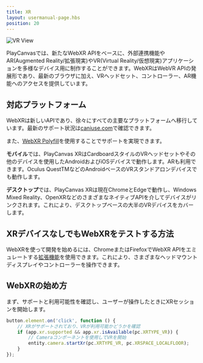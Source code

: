 ```yaml
---
title: XR
layout: usermanual-page.hbs
position: 20
---
```


![VR View][2]

PlayCanvasでは、新たなWebXR APIをベースに、外部連携機能やAR(Augmented Reality/拡張現実)やVR(Virtual Reality/仮想現実)アプリケーションを多様なデバイス用に制作することができます。WebXRはWebVR APIの発展形であり、最新のブラウザに加え、VRヘッドセット、コントローラー、AR機能へのアクセスを提供しています。

## 対応プラットフォーム

WebXRは新しいAPIであり、徐々にすべての主要なプラットフォームへ移行しています。最新のサポート状況は[caniuse.com][3]で確認できます。

また、[WebXR Polyfill][4]を使用することでサポートを実現できます。

**モバイル**では、PlayCanvas XRはCardboardスタイルのVRヘッドセットやその他のデバイスを使用したAndroidおよびiOSデバイスで動作します。ARも利用できます。Oculus QuestTMなどのAndroidベースのVRスタンドアロンデバイスでも動作します。

**デスクトップ**では、PlayCanvas XRは現在ChromeとEdgeで動作し、Windows Mixed Reality、OpenXRなどのさまざまなネイティブAPIを介してデバイスがリンクされます。これにより、デスクトップベースの大半のVRデバイスをカバーします。

## XRデバイスなしでもWebXRをテストする方法

WebXRを使って開発を始めるには、ChromeまたはFirefoxでWebXR APIをエミュレートする[拡張機能][1]を使用できます。これにより、さまざまなヘッドマウントディスプレイやコントローラーを操作できます。

## WebXRの始め方

まず、サポートと利用可能性を確認し、ユーザーが操作したときにXRセッションを開始します。

```javascript
button.element.on('click', function () {
    // XRがサポートされており、VRが利用可能かどうかを確認
    if (app.xr.supported && app.xr.isAvailable(pc.XRTYPE_VR)) {
        // Cameraコンポーネントを使用してVRを開始
        entity.camera.startXr(pc.XRTYPE_VR, pc.XRSPACE_LOCALFLOOR);
    }
});
```

[1]: https://github.com/MozillaReality/WebXR-emulator-extension
[2]: /images/user-manual/xr/vr-view.png
[3]: https://caniuse.com/#feat=webxr
[4]: https://github.com/immersive-web/webxr-polyfill
